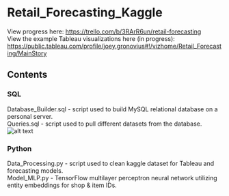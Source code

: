 # Retail_Forecasting_Kaggle

View progress here: https://trello.com/b/3RArR6un/retail-forecasting  
View the example Tableau visualizations here (in progress): https://public.tableau.com/profile/joey.gronovius#!/vizhome/Retail_Forecasting/MainStory
## Contents
### SQL
Database_Builder.sql - script used to build MySQL relational database on a personal server.  
Queries.sql - script used to pull different datasets from the database.  
![alt text](https://github.com/JtheTriHard/Retail_Forecasting_Kaggle/SQL/DB_Diagram.png)

### Python
Data_Processing.py - script used to clean kaggle dataset for Tableau and forecasting models.  
Model_MLP.py - TensorFlow multilayer perceptron neural network utilizing entity embeddings for shop & item IDs.
